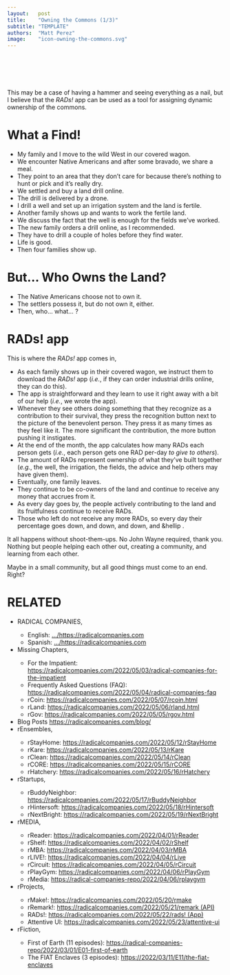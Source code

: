 ```yaml
---
layout:   post
title:    "Owning the Commons (1/3)"
subtitle: "TEMPLATE"
authors:  "Matt Perez"
image:    "icon-owning-the-commons.svg"
---
```

<div style="display:none;">
  <p>This may be a case of having a hammer and seeing everything as a nail, but I believe that the <em><span class="_paradigm">RAD</span>s!</em> app can be used as a tool for assigning dynamic ownership of the commons.</p>
</div>

<h1>&nbsp;</h1>
 <p>This may be a case of having a hammer and seeing everything as a nail, but I believe that the <em><span class="_paradigm">RAD</span>s!</em> app can be used as a tool for assigning dynamic ownership of the commons.</p>

<h1>What a Find!</h1>
 <ul>
  <li>My family and I move to the wild West in our covered wagon.</li>
  <li>We encounter Native Americans and after some bravado, we share a meal.</li>
  <li>They point to an area that they don’t care for because there’s nothing to hunt or pick and it’s really dry.</li>
  <li>We settled and buy a land drill online.</li>
  <li>The drill is delivered by a drone.</li>
  <li>I drill a well and set up an irrigation system and the land is fertile.</li>
  <li>Another family shows up and wants to work the fertile land.</li>
  <li>We discuss the fact that the well is enough for the fields we’ve worked.</li>
  <li>The new family orders a drill online, as I recommended.</li>
  <li>They have to drill a couple of holes before they find water.</li>
  <li>Life is good.</li>
  <li>Then four families show up.</li>
 </ul>

<h1>But&hellip; Who Owns the Land?</h1>
 <ul>
  <li>The Native Americans choose not to own it.</li>
  <li>The settlers possess it, but do not own it, either.</li>
  <li>Then, who&hellip; what&hellip; ?</li>
 </ul>

<h1><span class="_paradigm">RAD</span>s! app</h1>
 <p>This is where the <em><span class="_paradigm">RAD</span>s!</em> app comes in,</p>
 <ul>
  <li>As each family shows up in their covered wagon, we instruct them to download the <em><span class="_paradigm">RAD</span>s!</em> app (<em>i.e.</em>, if they can order industrial drills online, they can do this).</li>
  <li>The app is straightforward and they learn to use it right away with a bit of our help (<em>i.e.</em>, we wrote the app).</li>
  <li>Whenever they see others doing something that they recognize as a contribution to their survival, they press the recognition button next to the picture of the benevolent person. They press it as many times as they feel like it. The more significant the contribution, the more button pushing it instigates.</li>
  <li>At the end of the month, the app calculates how many <span class="_paradigm">RAD</span>s each person gets (<em>i.e.</em>, each person gets one <span class="_paradigm">RAD</span> per-day <em>to give to others</em>).</li>
  <li>The amount of <span class="_paradigm">RAD</span>s represent ownership of what they’ve built together (<em>e.g.</em>, the well, the irrigation, the fields, the advice and help others may have given them).</li>
  <li>Eventually, one family leaves.</li>
  <li>They continue to be co-owners of the land and continue to receive any money that accrues from it.</li>
  <li>As every day goes by, the people actively contributing to the land and its fruitfulness continue to receive <span class="_paradigm">RAD</span>s.</li>
  <li>Those who left do not receive any more <span class="_paradigm">RAD</span>s, so every day their percentage goes down, and down, and down, and &hellip .</li>
 </ul>
 <p>It all happens without shoot-them-ups. No John Wayne required, thank you. Nothing but people helping each other out, creating a community, and learning from each other.</p>
 <p>Maybe in a small community, but all good things must come to an end. Right?</p>

<h1 class="_section">RELATED</h1>
 <ul>
  <li>RADICAL COMPANIES,</li>
   <ul>
    <li><a>English</a>: <a href="https://radicalcompanies.com" target="_blank">&hellip;/https://radicalcompanies.com</a></li>
    <li><a>Spanish</a>: <a href="https://radicalcompanies.com" target="_blank">&hellip;/https://radicalcompanies.com</a></li>
   </ul>
  <li>Missing Chapters,</li>
   <ul>
    <li>For the Impatient: <a href="https://radicalcompanies.com/2022/05/03/radical-companies-for-the-impatient" target="_blank">https://radicalcompanies.com/2022/05/03/radical-companies-for-the-impatient</a></li>
    <li>Frequently Asked Questions (FAQ): <a href="https://radicalcompanies.com/2022/05/04/radical-companies-faq" target="_blank">https://radicalcompanies.com/2022/05/04/radical-companies-faq</a></li>
    <li>rCoin: <a href="https://radicalcompanies.com/2022/05/07/rcoin.html" target="_blank">https://radicalcompanies.com/2022/05/07/rcoin.html</a></li>
    <li>rLand: <a href="https://radicalcompanies.com/2022/05/06/rland.html" target="_blank">https://radicalcompanies.com/2022/05/06/rland.html</a></li>
    <li>rGov: <a href="https://radicalcompanies.com/2022/05/05/rgov.html" target="_blank">https://radicalcompanies.com/2022/05/05/rgov.html</a></li>
   </ul>
   <li>Blog Posts <a href="https://radicalcompanies.com/blog/" target="_blank">https://radicalcompanies.com/blog/</a></li>
   <li>rEnsembles,</li>
    <ul>
     <li> rStayHome: <a href="https://radicalcompanies.com/2022/05/12/rStayHome" target="_blank">https://radicalcompanies.com/2022/05/12/rStayHome</a></li>
     <li>     rKare: <a href="https://radicalcompanies.com/2022/05/13/rKare" target="_blank">https://radicalcompanies.com/2022/05/13/rKare</a></li>
     <li>    rClean: <a href="https://radicalcompanies.com/2022/05/14/rClean" target="_blank">https://radicalcompanies.com/2022/05/14/rClean</a></li>
     <li>     rCORE: <a href="https://radicalcompanies.com/2022/05/15/rCORE" target="_blank">https://radicalcompanies.com/2022/05/15/rCORE</a></li>
     <li>rHatchery: <a href="https://radicalcompanies.com/2022/05/16/rHatchery" target="_blank">https://radicalcompanies.com/2022/05/16/rHatchery</a></li>
    </ul>
   <li>rStartups,</li>
    <ul>
     <li>rBuddyNeighbor: <a href="https://radicalcompanies.com/2022/05/17/rBuddyNeighbor" target="_blank">https://radicalcompanies.com/2022/05/17/rBuddyNeighbor</a></li>
     <li>   rHintersoft: <a href="https://radicalcompanies.com/2022/05/18/rHintersoft" target="_blank">https://radicalcompanies.com/2022/05/18/rHintersoft</a></li> 
     <li>   rNextBright: <a href="https://radicalcompanies.com/2022/05/19/rNextBright" target="_blank">https://radicalcompanies.com/2022/05/19/rNextBright</a></li>
    </ul>
   <li>rMEDIA,</li>
    <ul>
     <li> rReader: <a href="https://radicalcompanies.com/2022/04/01/rReader" target="_blank">https://radicalcompanies.com/2022/04/01/rReader</a></li>
     <li>  rShelf: <a href="https://radicalcompanies.com/2022/04/02/rShelf" target="_blank">https://radicalcompanies.com/2022/04/02/rShelf</a></li>
     <li>    rMBA: <a href="https://radicalcompanies.com/2022/04/03/rMBA" target="_blank">https://radicalcompanies.com/2022/04/03/rMBA</a></li>
     <li>  rLIVE!: <a href="https://radicalcompanies.com/2022/04/04/rLive" target="_blank">https://radicalcompanies.com/2022/04/04/rLive</a></li>
     <li>rCircuit: <a href="https://radicalcompanies.com/2022/04/05/rCircuit" target="_blank">https://radicalcompanies.com/2022/04/05/rCircuit</a></li>
     <li>rPlayGym: <a href="https://radicalcompanies.com/2022/04/06/rPlayGym" target="_blank">https://radicalcompanies.com/2022/04/06/rPlayGym</a></li>
     <li>  rMedia: <a href="https://radical-companies-repo/2022/04/06/rplaygym" target="_blank">https://radical-companies-repo/2022/04/06/rplaygym</a></li>
    </ul>
   <li>rProjects,</li>
    <ul>
     <li>      rMake!: <a href="https://radicalcompanies.com/2022/05/20/rmake" target="_blank">https://radicalcompanies.com/2022/05/20/rmake</a></li>
     <li>    rRemark!: <a href="https://radicalcompanies.com/2022/05/21/remark" target="_blank">https://radicalcompanies.com/2022/05/21/remark (API)</a></li>
     <li>       RADs!: <a href="https://radicalcompanies.com/2022/05/22/rads!" target="_blank">https://radicalcompanies.com/2022/05/22/rads! (App)</a></li>
     <li>Attentive UI: <a href="https://radicalcompanies.com/2022/05/23/attentive-ui" target="_blank">https://radicalcompanies.com/2022/05/23/attentive-ui</a></li>
    </ul>
   <li>rFiction,</li>
    <ul>
     <li>  First of Earth (11 episodes): <a href="https://radical-companies-repo/2022/03/01/E01-first-of-earth" target="_blank">https://radical-companies-repo/2022/03/01/E01-first-of-earth</a></li>
     <li>The FIAT Enclaves (3 episodes): <a href="https://2022/03/11/E11/the-fiat-enclaves" target="_blank">https://2022/03/11/E11/the-fiat-enclaves</a></li>
    </ul>
